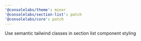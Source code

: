 ```yaml
---
'@consolelabs/theme': minor
'@consolelabs/section-list': patch
'@consolelabs/core': patch
---
```


Use semantic tailwind classes in section list component styling
